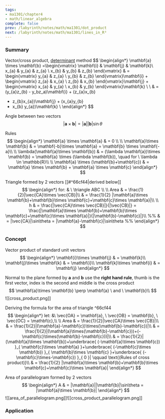 ```yaml
---
tags:
- ma1301/chapter4
- math/linear_algebra
complete: false
prev: /labyrinth/notes/math/ma1301/dot_product
next: /labyrinth/notes/math/ma1301/lines_in_R³
---
```


   

### Summary
Vector/cross product, [determinant](/labyrinth/notes/math/ma1522/determinants#^2f9027) method
$$
\begin{align*}
\mathbf{a} \times \mathbf{b} =\begin{vmatrix}
\mathbf{i} & \mathbf{j} & \mathbf{k}\\
x_{a} & y_{a} & z_{a} \\
x_{b} & y_{b} & z_{b}
\end{vmatrix} & = 
\begin{vmatrix}
y_{a} & z_{a} \\
y_{b} & z_{b}
\end{vmatrix}\mathbf{i} + 
\begin{vmatrix}
z_{a} & x_{a} \\
z_{b} & x_{b} 
\end{vmatrix}\mathbf{j} + 
\begin{vmatrix}
x_{a} & y_{a} \\
x_{b} & y_{b}
\end{vmatrix}\mathbf{k} \\
\\
& = (y_{a}z_{b} - y_bz_a)\mathbf{i} + (z_{a}x_{b}
- z_{b}x_{a})\mathbf{j} + (x_{a}y_{b}
- x_{b} y_{a})\mathbf{k} \\
\end{align*}
$$

Angle between two vectors
$$
|\mathbf{a}\times \mathbf{b}| = |\mathbf{a}||\mathbf{b}|\sin\theta
$$

Rules
$$
\begin{align*}
\mathbf{a} \times \mathbf{a} & = 0 \\
\\
\mathbf{a}\times \mathbf{b} & = \mathbf{-b}\times \mathbf{a} = \mathbf{b} \times \mathbf{-a}\\
\\
\lambda(\mathbf{a}\times \mathbf{b}) & = (\lambda \mathbf{a})\times \mathbf{b} = \mathbf{a} \times (\lambda \mathbf{b}), \quad for \ \lambda \in \mathbb{R}\\
\\
\mathbf{a} \times (\mathbf{b}+\mathbf{c}) & = \mathbf{a} \times \mathbf{b} + \mathbf{a} \times \mathbf{c}
\end{align*}
$$

Triangle formed by 2 vectors [[#^66cf44|derived below]]
$$
\begin{align*}
for: & \ \triangle ABC \\
\\
Area & = \frac{1}{2}|\vec{CA}\times \vec{CB}|\\
& = \frac{1}{2} |\mathbf{a}\times \mathbf{b}+\mathbf{b}\times \mathbf{c}+\mathbf{c}\times \mathbf{a}|\\
\\
h & = \frac{|\vec{CA}\times \vec{CB}|}{|\vec{CB}|} = \frac{|\mathbf{a}\times \mathbf{b}+\mathbf{b}\times \mathbf{c}+\mathbf{c}\times \mathbf{a}|}{|\mathbf{b}-\mathbf{c}|}\\
%% & = |\vec{CA}|\sin\theta = |\mathbf{a}-\mathbf{c}|\sin\theta %%
\end{align*}
$$

### Concept
Vector product of standard unit vectors
$$
\begin{align*}
\mathbf{i}\times \mathbf{j} & = \mathbf{k}\\
\mathbf{j}\times \mathbf{k} & = \mathbf{i}\\
\mathbf{k}\times \mathbf{i} & = \mathbf{j}
\end{align*}
$$

Normal to the plane formed by $\mathbf{a}$ and $\mathbf{b}$
use the **right hand rule**, thumb is the first vector, index is the second and middle is the cross product
$$
\mathbf{a}\times \mathbf{b} \perp \mathbf{a} \ and \ \mathbf{b}\\
$$
![[cross_product.png]]

Deriving the formula for the area of triangle ^66cf44
$$
\begin{align*}
let: &\ \vec{OA} = \mathbf{a}, \ \vec{OB} = \mathbf{b}, \ \vec{OC} = \mathbf{c},\\
\\
Area & = \frac{1}{2}|\vec{CA}\times \vec{CB}|\\
& = \frac{1}{2}|(\mathbf{a}-\mathbf{c})\times(\mathbf{b}-\mathbf{c})|\\
& = \frac{1}{2}|(\mathbf{a}\times(\mathbf{b}-\mathbf{c}))+(-\mathbf{c}\times(\mathbf{b}-\mathbf{c}))|\\
& = \frac{1}{2}|(\mathbf{a}\times \mathbf{b})+\underbrace{ (-\mathbf{a}\times \mathbf{c}) }_{ \mathbf{c}\times \mathbf{a} }+\underbrace{ (-\mathbf{c}\times \mathbf{b}) }_{ \mathbf{b}\times \mathbf{c} }+\underbrace{ (-\mathbf{c}\times-\mathbf{c}) }_{ 0 }| \qquad \text{(Rules of cross product)}\\
& = \frac{1}{2} |\mathbf{a}\times \mathbf{b}+\mathbf{b}\times \mathbf{c}+\mathbf{c}\times \mathbf{a}|
\end{align*}
$$

Area of parallelogram formed by 2 vectors
$$
\begin{align*}
A & = |\mathbf{a}||\mathbf{b}|\sin\theta = |\mathbf{a}\times \mathbf{b}|
\end{align*}
$$
![[area_of_parallelogram.png]]![[cross_product_parallelogram.png]]

### Application
